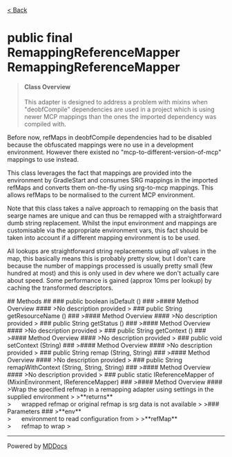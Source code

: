 [< Back](../README.md)
# public final RemappingReferenceMapper RemappingReferenceMapper #
>#### Class Overview ####
>This adapter is designed to address a problem with mixins when "deobfCompile"
 dependencies are used in a project which is using newer MCP mappings than the
 ones the imported dependency was compiled with.
 
 <p>Before now, refMaps in deobfCompile dependencies had to be disabled
 because the obfuscated mappings were no use in a development environment.
 However there existed no "mcp-to-different-version-of-mcp" mappings to use
 instead.</p>
 
 <p>This class leverages the fact that mappings are provided into the
 environment by GradleStart and consumes SRG mappings in the imported refMaps
 and converts them on-the-fly using srg-to-mcp mappings. This allows refMaps
 to be normalised to the current MCP environment.</p>
 
 <p>Note that this class takes a naïve approach to remapping on the basis that
 searge names are unique and can thus be remapped with a straightforward dumb
 string replacement. Whilst the input environment and mappings are
 customisable via the appropriate environment vars, this fact should be taken
 into account if a different mapping environment is to be used.</p>
 
 <p>All lookups are straightforward string replacements using <em>all</em>
 values in the map, this basically means this is probably pretty slow, but I
 don't care because the number of mappings processed is usually pretty small
 (few hundred at most) and this is only used in dev where we don't actually
 care about speed. Some performance is gained (approx 10ms per lookup) by
 caching the transformed descriptors.</p>
## Methods ##
### public boolean isDefault () ###
>#### Method Overview ####
>No description provided
>
### public String getResourceName () ###
>#### Method Overview ####
>No description provided
>
### public String getStatus () ###
>#### Method Overview ####
>No description provided
>
### public String getContext () ###
>#### Method Overview ####
>No description provided
>
### public void setContext (String) ###
>#### Method Overview ####
>No description provided
>
### public String remap (String, String) ###
>#### Method Overview ####
>No description provided
>
### public String remapWithContext (String, String, String) ###
>#### Method Overview ####
>No description provided
>
### public static IReferenceMapper of (MixinEnvironment, IReferenceMapper) ###
>#### Method Overview ####
>Wrap the specified refmap in a remapping adapter using settings in the
 supplied environment
>
>**returns**<br />
>&nbsp;&nbsp;&nbsp;&nbsp;&nbsp;&nbsp;wrapped refmap or original refmap is srg data is not available
>
>### Parameters ###
>**env**<br />
>&nbsp;&nbsp;&nbsp;&nbsp;&nbsp;&nbsp;environment to read configuration from
>
>**refMap**<br />
>&nbsp;&nbsp;&nbsp;&nbsp;&nbsp;&nbsp;refmap to wrap
>

---
Powered by [MDDocs](https://github.com/VRCube/MDDocs)